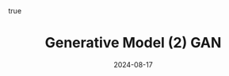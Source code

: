 ---
order: 6
title: Generative Model (2) GAN
date: 2024-08-17
categories: [Data Mining, Image Analytics]
tags: [Data Mining, CV, Generative Model, GAN]
math: true
description: >-
    Based on the lecture “Vision AI (2024-1)” by Prof. Jong Hyuk Park, Dept. of Data Science, The Grad. School, Kookmin Univ.
image:
    path: /_post_refer_img/ImageAnalytics/Thumbnail.jpg
---
